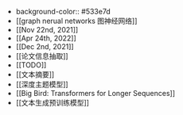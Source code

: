 -
  background-color:: #533e7d
- [[graph nerual networks 图神经网络]]
- [[Nov 22nd, 2021]]
- [[Apr 24th, 2022]]
- [[Dec 2nd, 2021]]
- [[论文信息抽取]]
- [[TODO]]
- [[文本摘要]]
- [[深度主题模型]]
- [[Big Bird: Transformers for Longer Sequences]]
- [[文本生成预训练模型]]